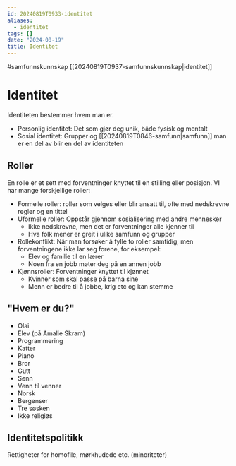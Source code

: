 ```yaml
---
id: 20240819T0933-identitet
aliases:
  - identitet
tags: []
date: "2024-08-19"
title: Identitet
---
```


#samfunnskunnskap [[20240819T0937-samfunnskunnskap|identitet]]

# Identitet

Identiteten bestemmer hvem man er.

- Personlig identitet: Det som gjør deg unik, både fysisk og mentalt
- Sosial identitet: Grupper og [[20240819T0846-samfunn|samfunn]] man er en del av blir en del av identiteten

## Roller

En rolle er et sett med forventninger knyttet til en stilling eller posisjon. VI har mange forskjellige roller:

- Formelle roller: roller som velges eller blir ansatt til, ofte med nedskrevne regler og en tittel
- Uformelle roller: Oppstår gjennom sosialisering med andre mennesker
  - Ikke nedskrevne, men det er forventninger alle kjenner til
  - Hva folk mener er greit i ulike samfunn og grupper
- Rollekonflikt: Når man forsøker å fylle to roller samtidig, men forventningene ikke lar seg forene, for eksempel:
  - Elev og familie til en lærer
  - Noen fra en jobb møter deg på en annen jobb
- Kjønnsroller: Forventninger knyttet til kjønnet
  - Kvinner som skal passe på barna sine
  - Menn er bedre til å jobbe, krig etc og kan stemme

## "Hvem er du?"

- Olai
- Elev (på Amalie Skram)
- Programmering
- Katter
- Piano
- Bror
- Gutt
- Sønn
- Venn til venner
- Norsk
- Bergenser
- Tre søsken
- Ikke religiøs

## Identitetspolitikk

Rettigheter for homofile, mørkhudede etc. (minoriteter)
